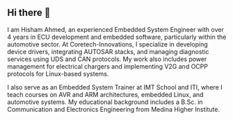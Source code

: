 ## Hi there 👋
I am Hisham Ahmed, an experienced Embedded System Engineer with over 4 years in ECU development and embedded software, particularly within the automotive sector. At Coretech-Innovations, I specialize in developing device drivers, integrating AUTOSAR stacks, and managing diagnostic services using UDS and CAN protocols. My work also includes power management for electrical chargers and implementing V2G and OCPP protocols for Linux-based systems.

I also serve as an Embedded System Trainer at IMT School and ITI, where I teach courses on AVR and ARM architectures, embedded Linux, and automotive systems. My educational background includes a B.Sc. in Communication and Electronics Engineering from Medina Higher Institute.
